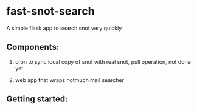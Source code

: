 fast-snot-search
================

A simple flask app to search snot very quickly


Components:
-----------

1) cron to sync local copy of snot with real snot, pull operation, not done yet

2) web app that wraps notmuch mail searcher


Getting started:
----------------




